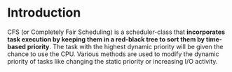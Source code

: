 # Introduction

CFS (or Completely Fair Scheduling) is a scheduler-class that **incorporates task execution by keeping them in a red-black tree to sort them by time-based priority**. The task with the highest dynamic priority will be given the chance to use the CPU. Various methods are used to modify the dynamic priority of tasks like changing the static priority or increasing I/O activity.